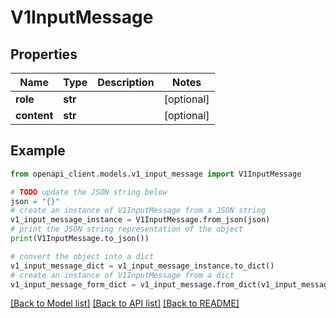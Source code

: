 # V1InputMessage


## Properties

Name | Type | Description | Notes
------------ | ------------- | ------------- | -------------
**role** | **str** |  | [optional] 
**content** | **str** |  | [optional] 

## Example

```python
from openapi_client.models.v1_input_message import V1InputMessage

# TODO update the JSON string below
json = "{}"
# create an instance of V1InputMessage from a JSON string
v1_input_message_instance = V1InputMessage.from_json(json)
# print the JSON string representation of the object
print(V1InputMessage.to_json())

# convert the object into a dict
v1_input_message_dict = v1_input_message_instance.to_dict()
# create an instance of V1InputMessage from a dict
v1_input_message_form_dict = v1_input_message.from_dict(v1_input_message_dict)
```
[[Back to Model list]](../README.md#documentation-for-models) [[Back to API list]](../README.md#documentation-for-api-endpoints) [[Back to README]](../README.md)


